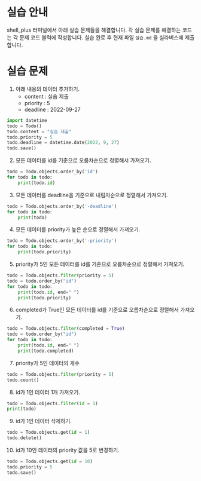# 실습 안내

shell_plus 터미널에서 아래 실습 문제들을 해결합니다.
각 실습 문제를 해결하는 코드는 각 문제 코드 블럭에 작성합니다.
실습 완료 후 현재 파일 `실습.md` 을 실라버스에 제출합니다.

# 실습 문제

1. 아래 내용의 데이터 추가하기.
   - content : 실습 제출
   - priority : 5
   - deadline : 2022-09-27

```py
import datetime
todo = Todo()
todo.content = "실습 제출"
todo.priority = 5
todo.deadline = datetime.date(2022, 9, 27)
todo.save()
```

2. 모든 데이터를 id를 기준으로 오름차순으로 정렬해서 가져오기.

```py
todo = Todo.objects.order_by('id')
for todo in todo:
    print(todo.id)
```

3. 모든 데이터를 deadline을 기준으로 내림차순으로 정렬해서 가져오기.

```py
todo = Todo.objects.order_by('-deadline')
for todo in todo:
    print(todo)
```

4. 모든 데이터를 priority가 높은 순으로 정렬해서 가져오기.

```py
todo = Todo.objects.order_by('-priority')
for todo in todo:
    print(todo.priority)
```

5. priority가 5인 모든 데이터를 id를 기준으로 오름차순으로 정렬해서 가져오기.

```py
todo = Todo.objects.filter(priority = 5)
todo = todo.order_by("id")
for todo in todo:
    print(todo.id, end=" ")
    print(todo.priority)
```

6. completed가 True인 모든 데이터를 id를 기준으로 오름차순으로 정렬해서 가져오기.

```py
todo = Todo.objects.filter(completed = True)
todo = todo.order_by("id")
for todo in todo:
    print(todo.id, end=" ")
    print(todo.completed)
```

7. priority가 5인 데이터의 개수

```py
todo = Todo.objects.filter(priority = 5)
todo.count()
```

8. id가 1인 데이터 1개 가져오기.

```py
todo = Todo.objects.filter(id = 1)
print(todo)
```

9. id가 1인 데이터 삭제하기.

```py
todo = Todo.objects.get(id = 1)
todo.delete()
```

10. id가 10인 데이터의 priority 값을 5로 변경하기.

```py
todo = Todo.objects.get(id = 10)
todo.priority = 5
todo.save()
```
